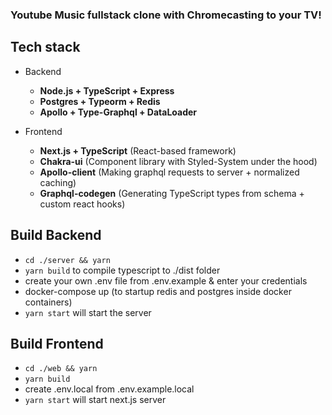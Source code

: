 ### Youtube Music fullstack clone with Chromecasting to your TV!

## Tech stack
  - Backend
    - **Node.js + TypeScript + Express**
    - **Postgres + Typeorm + Redis**
    - **Apollo + Type-Graphql + DataLoader**

  - Frontend
    - **Next.js + TypeScript** (React-based framework)
    - **Chakra-ui** (Component library with Styled-System under the hood)
    - **Apollo-client** (Making graphql requests to server + normalized caching)
    - **Graphql-codegen** (Generating TypeScript types from schema + custom react hooks)

## Build Backend

-   `cd ./server && yarn`
-   `yarn build` to compile typescript to ./dist folder
-   create your own .env file from .env.example & enter your credentials
-   docker-compose up (to startup redis and postgres inside docker containers)
-   `yarn start` will start the server

## Build Frontend

-   `cd ./web && yarn`
-   `yarn build`
-    create .env.local from .env.example.local
-   `yarn start` will start next.js server
